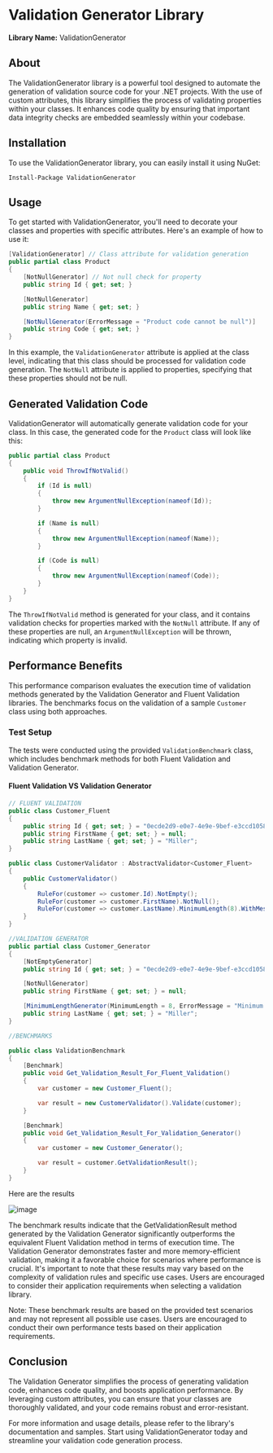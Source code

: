 # Validation Generator Library

**Library Name:** ValidationGenerator

## About

The ValidationGenerator library is a powerful tool designed to automate the generation of validation source code for your .NET projects. With the use of custom attributes, this library simplifies the process of validating properties within your classes. It enhances code quality by ensuring that important data integrity checks are embedded seamlessly within your codebase.

## Installation

To use the ValidationGenerator library, you can easily install it using NuGet:

```
Install-Package ValidationGenerator
```

## Usage

To get started with ValidationGenerator, you'll need to decorate your classes and properties with specific attributes. Here's an example of how to use it:

```csharp
[ValidationGenerator] // Class attribute for validation generation
public partial class Product
{
    [NotNullGenerator] // Not null check for property
    public string Id { get; set; }

    [NotNullGenerator]
    public string Name { get; set; }

    [NotNullGenerator(ErrorMessage = "Product code cannot be null")]
    public string Code { get; set; }
}
```

In this example, the `ValidationGenerator` attribute is applied at the class level, indicating that this class should be processed for validation code generation. The `NotNull` attribute is applied to properties, specifying that these properties should not be null.

## Generated Validation Code

ValidationGenerator will automatically generate validation code for your class. In this case, the generated code for the `Product` class will look like this:

```csharp
public partial class Product
{
    public void ThrowIfNotValid()
    {
        if (Id is null)
        {
            throw new ArgumentNullException(nameof(Id));
        }

        if (Name is null)
        {
            throw new ArgumentNullException(nameof(Name));
        }

        if (Code is null)
        {
            throw new ArgumentNullException(nameof(Code));
        }
    }
}
```

The `ThrowIfNotValid` method is generated for your class, and it contains validation checks for properties marked with the `NotNull` attribute. If any of these properties are null, an `ArgumentNullException` will be thrown, indicating which property is invalid.

## Performance Benefits

This performance comparison evaluates the execution time of validation methods generated by the Validation Generator and Fluent Validation libraries. The benchmarks focus on the validation of a sample `Customer` class using both approaches.

### Test Setup

The tests were conducted using the provided `ValidationBenchmark` class, which includes benchmark methods for both Fluent Validation and Validation Generator.

#### Fluent Validation VS Validation Generator

```csharp
// FLUENT VALIDATION
public class Customer_Fluent
{
    public string Id { get; set; } = "0ecde2d9-e0e7-4e9e-9bef-e3ccd10586e7";
    public string FirstName { get; set; } = null;
    public string LastName { get; set; } = "Miller";
}

public class CustomerValidator : AbstractValidator<Customer_Fluent>
{
    public CustomerValidator()
    {
        RuleFor(customer => customer.Id).NotEmpty();
        RuleFor(customer => customer.FirstName).NotNull();
        RuleFor(customer => customer.LastName).MinimumLength(8).WithMessage("Minimum length is 3");
    }
}

//VALIDATION GENERATOR
public partial class Customer_Generator
{
    [NotEmptyGenerator]
    public string Id { get; set; } = "0ecde2d9-e0e7-4e9e-9bef-e3ccd10586e7";

    [NotNullGenerator]
    public string FirstName { get; set; } = null;

    [MinimumLengthGenerator(MinimumLength = 8, ErrorMessage = "Minimum length is 3")]
    public string LastName { get; set; } = "Miller";
}
```
```csharp
//BENCHMARKS

public class ValidationBenchmark
{
    [Benchmark]
    public void Get_Validation_Result_For_Fluent_Validation()
    {
        var customer = new Customer_Fluent();

        var result = new CustomerValidator().Validate(customer);
    }

    [Benchmark]
    public void Get_Validation_Result_For_Validation_Generator()
    {
        var customer = new Customer_Generator();

        var result = customer.GetValidationResult();
    }
}
```

Here are the results 

![image](https://github.com/HakamFostok/ValidationGenerator/assets/53901858/aee0af9f-bc44-490b-9588-73e02909c255)

The benchmark results indicate that the GetValidationResult method generated by the Validation Generator significantly outperforms the equivalent Fluent Validation method in terms of execution time. The Validation Generator demonstrates faster and more memory-efficient validation, making it a favorable choice for scenarios where performance is crucial.
It's important to note that these results may vary based on the complexity of validation rules and specific use cases. Users are encouraged to consider their application requirements when selecting a validation library.

Note: These benchmark results are based on the provided test scenarios and may not represent all possible use cases. Users are encouraged to conduct their own performance tests based on their application requirements.

## Conclusion

The Validation Generator simplifies the process of generating validation code, enhances code quality, and boosts application performance. By leveraging custom attributes, you can ensure that your classes are thoroughly validated, and your code remains robust and error-resistant.

For more information and usage details, please refer to the library's documentation and samples. Start using ValidationGenerator today and streamline your validation code generation process.

